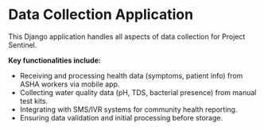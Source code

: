 # Data Collection Application

This Django application handles all aspects of data collection for Project Sentinel.

**Key functionalities include:**

- Receiving and processing health data (symptoms, patient info) from ASHA workers via mobile app.
- Collecting water quality data (pH, TDS, bacterial presence) from manual test kits.
- Integrating with SMS/IVR systems for community health reporting.
- Ensuring data validation and initial processing before storage.
